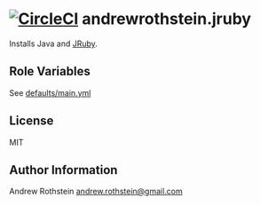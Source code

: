 [![CircleCI](https://circleci.com/gh/andrewrothstein/ansible-jruby.svg?style=svg)](https://circleci.com/gh/andrewrothstein/ansible-jruby)
andrewrothstein.jruby
=====================

Installs Java and [JRuby](http://jruby.org/).

Role Variables
--------------

See [defaults/main.yml](defaults/main.yml)

License
-------

MIT

Author Information
------------------

Andrew Rothstein <andrew.rothstein@gmail.com>
